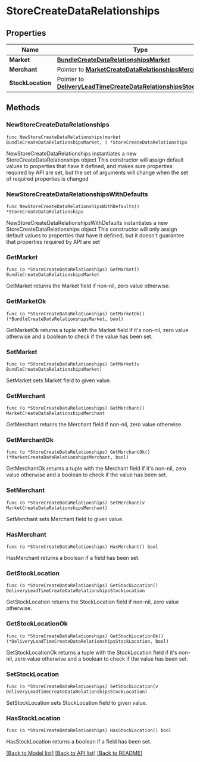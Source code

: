 # StoreCreateDataRelationships

## Properties

Name | Type | Description | Notes
------------ | ------------- | ------------- | -------------
**Market** | [**BundleCreateDataRelationshipsMarket**](BundleCreateDataRelationshipsMarket.md) |  | 
**Merchant** | Pointer to [**MarketCreateDataRelationshipsMerchant**](MarketCreateDataRelationshipsMerchant.md) |  | [optional] 
**StockLocation** | Pointer to [**DeliveryLeadTimeCreateDataRelationshipsStockLocation**](DeliveryLeadTimeCreateDataRelationshipsStockLocation.md) |  | [optional] 

## Methods

### NewStoreCreateDataRelationships

`func NewStoreCreateDataRelationships(market BundleCreateDataRelationshipsMarket, ) *StoreCreateDataRelationships`

NewStoreCreateDataRelationships instantiates a new StoreCreateDataRelationships object
This constructor will assign default values to properties that have it defined,
and makes sure properties required by API are set, but the set of arguments
will change when the set of required properties is changed

### NewStoreCreateDataRelationshipsWithDefaults

`func NewStoreCreateDataRelationshipsWithDefaults() *StoreCreateDataRelationships`

NewStoreCreateDataRelationshipsWithDefaults instantiates a new StoreCreateDataRelationships object
This constructor will only assign default values to properties that have it defined,
but it doesn't guarantee that properties required by API are set

### GetMarket

`func (o *StoreCreateDataRelationships) GetMarket() BundleCreateDataRelationshipsMarket`

GetMarket returns the Market field if non-nil, zero value otherwise.

### GetMarketOk

`func (o *StoreCreateDataRelationships) GetMarketOk() (*BundleCreateDataRelationshipsMarket, bool)`

GetMarketOk returns a tuple with the Market field if it's non-nil, zero value otherwise
and a boolean to check if the value has been set.

### SetMarket

`func (o *StoreCreateDataRelationships) SetMarket(v BundleCreateDataRelationshipsMarket)`

SetMarket sets Market field to given value.


### GetMerchant

`func (o *StoreCreateDataRelationships) GetMerchant() MarketCreateDataRelationshipsMerchant`

GetMerchant returns the Merchant field if non-nil, zero value otherwise.

### GetMerchantOk

`func (o *StoreCreateDataRelationships) GetMerchantOk() (*MarketCreateDataRelationshipsMerchant, bool)`

GetMerchantOk returns a tuple with the Merchant field if it's non-nil, zero value otherwise
and a boolean to check if the value has been set.

### SetMerchant

`func (o *StoreCreateDataRelationships) SetMerchant(v MarketCreateDataRelationshipsMerchant)`

SetMerchant sets Merchant field to given value.

### HasMerchant

`func (o *StoreCreateDataRelationships) HasMerchant() bool`

HasMerchant returns a boolean if a field has been set.

### GetStockLocation

`func (o *StoreCreateDataRelationships) GetStockLocation() DeliveryLeadTimeCreateDataRelationshipsStockLocation`

GetStockLocation returns the StockLocation field if non-nil, zero value otherwise.

### GetStockLocationOk

`func (o *StoreCreateDataRelationships) GetStockLocationOk() (*DeliveryLeadTimeCreateDataRelationshipsStockLocation, bool)`

GetStockLocationOk returns a tuple with the StockLocation field if it's non-nil, zero value otherwise
and a boolean to check if the value has been set.

### SetStockLocation

`func (o *StoreCreateDataRelationships) SetStockLocation(v DeliveryLeadTimeCreateDataRelationshipsStockLocation)`

SetStockLocation sets StockLocation field to given value.

### HasStockLocation

`func (o *StoreCreateDataRelationships) HasStockLocation() bool`

HasStockLocation returns a boolean if a field has been set.


[[Back to Model list]](../README.md#documentation-for-models) [[Back to API list]](../README.md#documentation-for-api-endpoints) [[Back to README]](../README.md)


